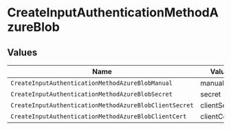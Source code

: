 # CreateInputAuthenticationMethodAzureBlob


## Values

| Name                                                   | Value                                                  |
| ------------------------------------------------------ | ------------------------------------------------------ |
| `CreateInputAuthenticationMethodAzureBlobManual`       | manual                                                 |
| `CreateInputAuthenticationMethodAzureBlobSecret`       | secret                                                 |
| `CreateInputAuthenticationMethodAzureBlobClientSecret` | clientSecret                                           |
| `CreateInputAuthenticationMethodAzureBlobClientCert`   | clientCert                                             |